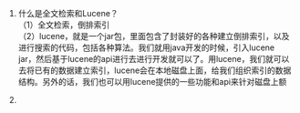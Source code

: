 1. 什么是全文检索和Lucene？  
（1）全文检索，倒排索引  
（2）lucene，就是一个jar包，里面包含了封装好的各种建立倒排索引，以及进行搜索的代码，包括各种算法。我们就用java开发的时候，引入lucene jar，然后基于lucene的api进行去进行开发就可以了。用lucene，我们就可以去将已有的数据建立索引，lucene会在本地磁盘上面，给我们组织索引的数据结构。另外的话，我们也可以用lucene提供的一些功能和api来针对磁盘上额

2. 